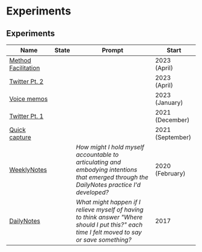 # Experiments

## Experiments

<table><thead><tr><th>Name</th><th data-type="select">State</th><th>Prompt</th><th>Start</th></tr></thead><tbody><tr><td><a href="method-facilitation.md">Method Facilitation </a></td><td></td><td></td><td>2023 <br>(April)</td></tr><tr><td><a href="twitter-pt.-2.md">Twitter Pt. 2</a></td><td></td><td></td><td>2023 <br>(April)</td></tr><tr><td><a href="voice-memos.md">Voice memos</a></td><td></td><td></td><td>2023<br>(January)</td></tr><tr><td><a href="twitter-pt.-2.md">Twitter Pt. 1</a></td><td></td><td></td><td>2021 (December)</td></tr><tr><td><a href="quick-capture.md">Quick capture</a></td><td></td><td></td><td>2021 <br>(September)</td></tr><tr><td><a href="weeklynotes.md">WeeklyNotes</a></td><td></td><td><em>How might I hold myself accountable to articulating and embodying intentions that emerged through the DailyNotes practice I'd developed?</em></td><td>2020 (February)</td></tr><tr><td><a href="dailynotes.md">DailyNotes</a></td><td></td><td><em>What might happen if I relieve myself of having to think answer "Where should I put this?" each time I felt moved to say or save something?</em></td><td>2017</td></tr></tbody></table>

